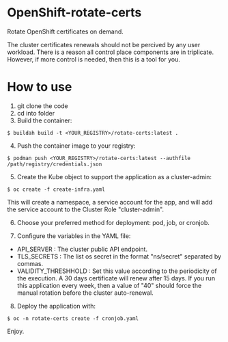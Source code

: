 # OpenShift-rotate-certs
Rotate OpenShift certificates on demand.

The cluster certificates renewals should not be percived by any user workload. There is a reason all control place components are in triplicate. However, if more control is needed, then this is a tool for you.


# How to use

1. git clone the code
2. cd into folder
3. Build the container:

~~~
$ buildah build -t <YOUR_REGISTRY>/rotate-certs:latest . 
~~~

4. Push the container image to your registry:

~~~
$ podman push <YOUR_REGISTRY>/rotate-certs:latest --authfile /path/registry/credentials.json
~~~

5. Create the Kube object to support the application as a cluster-admin:

~~~
$ oc create -f create-infra.yaml
~~~

This will create a namespace, a service account for the app, and will add the service account to the Cluster Role "cluster-admin".

6. Choose your preferred method for deployment: pod, job, or cronjob.

7. Configure the variables in the YAML file:

  - API_SERVER          : The cluster public API endpoint.
  - TLS_SECRETS         : The list os secret in the format "ns/secret" separated by commas.
  - VALIDITY_THRESHHOLD : Set this value according to the periodicity of the execution. A 30 days certificate will renew after 15 days. If you run this application every week, then a value of "40" should force the manual rotation before the cluster auto-renewal.

8. Deploy the application with:

~~~
$ oc -n rotate-certs create -f cronjob.yaml
~~~

Enjoy.

